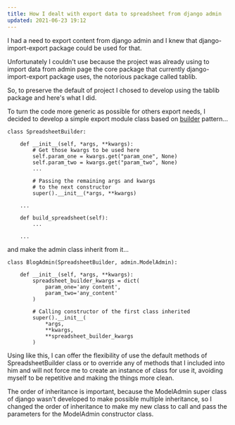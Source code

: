 ```yaml
---
title: How I dealt with export data to spreadsheet from django admin
updated: 2021-06-23 19:12
---
```


I had a need to export content from django admin and I knew that django-import-export package could be used for that.

Unfortunately I couldn't use because the project was already using to import data from admin page the core package that currently django-import-export package uses, the notorious package called tablib.

So, to preserve the default of project I chosed to develop using the tablib package and here's what I did.

To turn the code more generic as possible for others export needs, I decided to develop a simple export module class based on [builder](https://refactoring.guru/design-patterns/builder) pattern...

```
class SpreadsheetBuilder:

    def __init__(self, *args, **kwargs):
        # Get those kwargs to be used here
        self.param_one = kwargs.get("param_one", None)
        self.param_two = kwargs.get("param_two", None)
        ...

        # Passing the remaining args and kwargs
        # to the next constructor
        super().__init__(*args, **kwargs)

    ...

    def build_spreadsheet(self):
        ...

    ...
```

and make the admin class inherit from it...

```
class BlogAdmin(SpreadsheetBuilder, admin.ModelAdmin):

    def __init__(self, *args, **kwargs):
        spreadsheet_builder_kwargs = dict(
            param_one='any content',
            param_two='any_content'
        )

        # Calling constructor of the first class inherited
        super().__init__(
            *args,
            **kwargs,
            **spreadsheet_builder_kwargs
        )
```

Using like this, I can offer the flexibility of use the default methods of SpreadsheetBuilder class or to override any of methods that I included into him and will not force me to create an instance of class for use it, avoiding myself to be repetitive and making the things more clean.

The order of inheritance is important, because the ModelAdmin super class of django wasn't developed to make possible multiple inheritance, so I changed the order of inheritance to make my new class to call and pass the parameters for the ModelAdmin constructor class.
